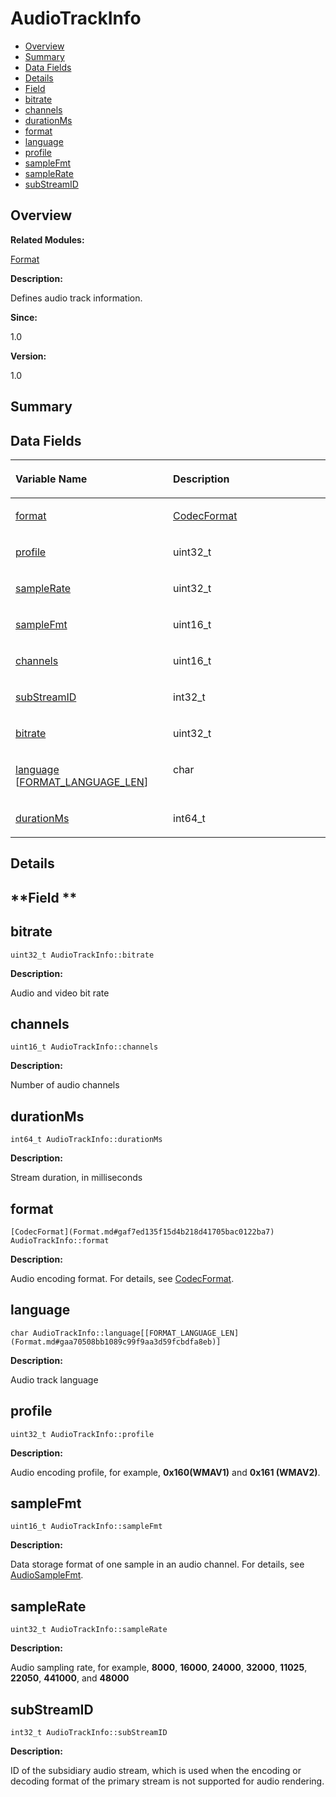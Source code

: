 # AudioTrackInfo<a name="ZH-CN_TOPIC_0000001055678082"></a>

-   [Overview](#section383083123165630)
-   [Summary](#section550070999165630)
-   [Data Fields](#pub-attribs)
-   [Details](#section160263714165630)
-   [Field](#section1710969037165630)
-   [bitrate](#a5e5683087b9272d3ee346180ca199afa)
-   [channels](#a4468c447f3ad0673c6d06590ff764099)
-   [durationMs](#a67862089989d0fae5fd35312ed5287fe)
-   [format](#ae7b9c8bf17575184f4027cbe55b7c0a9)
-   [language](#ac7d6fb077c4ef6f2c14737fef8f92ba7)
-   [profile](#a87acdd081cb338b01364e1ced4c132aa)
-   [sampleFmt](#a5a4778ebb70d50bc91f250ae6254ab26)
-   [sampleRate](#a7504ddf6a446c7e157eeb015194e2db8)
-   [subStreamID](#a682193c30bd99445980e3a8d591bb0ae)

## **Overview**<a name="section383083123165630"></a>

**Related Modules:**

[Format](Format.md)

**Description:**

Defines audio track information. 

**Since:**

1.0

**Version:**

1.0

## **Summary**<a name="section550070999165630"></a>

## Data Fields<a name="pub-attribs"></a>

<a name="table1913754128165630"></a>
<table><thead align="left"><tr id="row637329224165630"><th class="cellrowborder" valign="top" width="50%" id="mcps1.1.3.1.1"><p id="p1592491254165630"><a name="p1592491254165630"></a><a name="p1592491254165630"></a>Variable Name</p>
</th>
<th class="cellrowborder" valign="top" width="50%" id="mcps1.1.3.1.2"><p id="p1232311847165630"><a name="p1232311847165630"></a><a name="p1232311847165630"></a>Description</p>
</th>
</tr>
</thead>
<tbody><tr id="row593027325165630"><td class="cellrowborder" valign="top" width="50%" headers="mcps1.1.3.1.1 "><p id="p1758646818165630"><a name="p1758646818165630"></a><a name="p1758646818165630"></a><a href="AudioTrackInfo.md#ae7b9c8bf17575184f4027cbe55b7c0a9">format</a></p>
</td>
<td class="cellrowborder" valign="top" width="50%" headers="mcps1.1.3.1.2 "><p id="p957080990165630"><a name="p957080990165630"></a><a name="p957080990165630"></a><a href="Format.md#gaf7ed135f15d4b218d41705bac0122ba7">CodecFormat</a> </p>
</td>
</tr>
<tr id="row360703335165630"><td class="cellrowborder" valign="top" width="50%" headers="mcps1.1.3.1.1 "><p id="p1676792485165630"><a name="p1676792485165630"></a><a name="p1676792485165630"></a><a href="AudioTrackInfo.md#a87acdd081cb338b01364e1ced4c132aa">profile</a></p>
</td>
<td class="cellrowborder" valign="top" width="50%" headers="mcps1.1.3.1.2 "><p id="p1228167615165630"><a name="p1228167615165630"></a><a name="p1228167615165630"></a>uint32_t </p>
</td>
</tr>
<tr id="row1463751543165630"><td class="cellrowborder" valign="top" width="50%" headers="mcps1.1.3.1.1 "><p id="p1983975352165630"><a name="p1983975352165630"></a><a name="p1983975352165630"></a><a href="AudioTrackInfo.md#a7504ddf6a446c7e157eeb015194e2db8">sampleRate</a></p>
</td>
<td class="cellrowborder" valign="top" width="50%" headers="mcps1.1.3.1.2 "><p id="p1113230733165630"><a name="p1113230733165630"></a><a name="p1113230733165630"></a>uint32_t </p>
</td>
</tr>
<tr id="row894231661165630"><td class="cellrowborder" valign="top" width="50%" headers="mcps1.1.3.1.1 "><p id="p1547750072165630"><a name="p1547750072165630"></a><a name="p1547750072165630"></a><a href="AudioTrackInfo.md#a5a4778ebb70d50bc91f250ae6254ab26">sampleFmt</a></p>
</td>
<td class="cellrowborder" valign="top" width="50%" headers="mcps1.1.3.1.2 "><p id="p1240692784165630"><a name="p1240692784165630"></a><a name="p1240692784165630"></a>uint16_t </p>
</td>
</tr>
<tr id="row1961303445165630"><td class="cellrowborder" valign="top" width="50%" headers="mcps1.1.3.1.1 "><p id="p1457788921165630"><a name="p1457788921165630"></a><a name="p1457788921165630"></a><a href="AudioTrackInfo.md#a4468c447f3ad0673c6d06590ff764099">channels</a></p>
</td>
<td class="cellrowborder" valign="top" width="50%" headers="mcps1.1.3.1.2 "><p id="p54026063165630"><a name="p54026063165630"></a><a name="p54026063165630"></a>uint16_t </p>
</td>
</tr>
<tr id="row1919176094165630"><td class="cellrowborder" valign="top" width="50%" headers="mcps1.1.3.1.1 "><p id="p1753679308165630"><a name="p1753679308165630"></a><a name="p1753679308165630"></a><a href="AudioTrackInfo.md#a682193c30bd99445980e3a8d591bb0ae">subStreamID</a></p>
</td>
<td class="cellrowborder" valign="top" width="50%" headers="mcps1.1.3.1.2 "><p id="p374517900165630"><a name="p374517900165630"></a><a name="p374517900165630"></a>int32_t </p>
</td>
</tr>
<tr id="row61780465165630"><td class="cellrowborder" valign="top" width="50%" headers="mcps1.1.3.1.1 "><p id="p493538331165630"><a name="p493538331165630"></a><a name="p493538331165630"></a><a href="AudioTrackInfo.md#a5e5683087b9272d3ee346180ca199afa">bitrate</a></p>
</td>
<td class="cellrowborder" valign="top" width="50%" headers="mcps1.1.3.1.2 "><p id="p1991386312165630"><a name="p1991386312165630"></a><a name="p1991386312165630"></a>uint32_t </p>
</td>
</tr>
<tr id="row952557950165630"><td class="cellrowborder" valign="top" width="50%" headers="mcps1.1.3.1.1 "><p id="p2064246857165630"><a name="p2064246857165630"></a><a name="p2064246857165630"></a><a href="AudioTrackInfo.md#ac7d6fb077c4ef6f2c14737fef8f92ba7">language</a> [<a href="Format.md#gaa70508bb1089c99f9aa3d59fcbdfa8eb">FORMAT_LANGUAGE_LEN</a>]</p>
</td>
<td class="cellrowborder" valign="top" width="50%" headers="mcps1.1.3.1.2 "><p id="p1667413635165630"><a name="p1667413635165630"></a><a name="p1667413635165630"></a>char </p>
</td>
</tr>
<tr id="row1138328144165630"><td class="cellrowborder" valign="top" width="50%" headers="mcps1.1.3.1.1 "><p id="p1215398927165630"><a name="p1215398927165630"></a><a name="p1215398927165630"></a><a href="AudioTrackInfo.md#a67862089989d0fae5fd35312ed5287fe">durationMs</a></p>
</td>
<td class="cellrowborder" valign="top" width="50%" headers="mcps1.1.3.1.2 "><p id="p552658326165630"><a name="p552658326165630"></a><a name="p552658326165630"></a>int64_t </p>
</td>
</tr>
</tbody>
</table>

## **Details**<a name="section160263714165630"></a>

## **Field **<a name="section1710969037165630"></a>

## bitrate<a name="a5e5683087b9272d3ee346180ca199afa"></a>

```
uint32_t AudioTrackInfo::bitrate
```

 **Description:**

Audio and video bit rate 

## channels<a name="a4468c447f3ad0673c6d06590ff764099"></a>

```
uint16_t AudioTrackInfo::channels
```

 **Description:**

Number of audio channels 

## durationMs<a name="a67862089989d0fae5fd35312ed5287fe"></a>

```
int64_t AudioTrackInfo::durationMs
```

 **Description:**

Stream duration, in milliseconds 

## format<a name="ae7b9c8bf17575184f4027cbe55b7c0a9"></a>

```
[CodecFormat](Format.md#gaf7ed135f15d4b218d41705bac0122ba7) AudioTrackInfo::format
```

 **Description:**

Audio encoding format. For details, see  [CodecFormat](Format.md#gaf7ed135f15d4b218d41705bac0122ba7). 

## language<a name="ac7d6fb077c4ef6f2c14737fef8f92ba7"></a>

```
char AudioTrackInfo::language[[FORMAT_LANGUAGE_LEN](Format.md#gaa70508bb1089c99f9aa3d59fcbdfa8eb)]
```

 **Description:**

Audio track language 

## profile<a name="a87acdd081cb338b01364e1ced4c132aa"></a>

```
uint32_t AudioTrackInfo::profile
```

 **Description:**

Audio encoding profile, for example,  **0x160\(WMAV1\)**  and  **0x161 \(WMAV2\)**. 

## sampleFmt<a name="a5a4778ebb70d50bc91f250ae6254ab26"></a>

```
uint16_t AudioTrackInfo::sampleFmt
```

 **Description:**

Data storage format of one sample in an audio channel. For details, see  [AudioSampleFmt](Format.md#gadf0700999998f587f0017c4d02977b22). 

## sampleRate<a name="a7504ddf6a446c7e157eeb015194e2db8"></a>

```
uint32_t AudioTrackInfo::sampleRate
```

 **Description:**

Audio sampling rate, for example,  **8000**,  **16000**,  **24000**,  **32000**,  **11025**,  **22050**,  **441000**, and  **48000** 

## subStreamID<a name="a682193c30bd99445980e3a8d591bb0ae"></a>

```
int32_t AudioTrackInfo::subStreamID
```

 **Description:**

ID of the subsidiary audio stream, which is used when the encoding or decoding format of the primary stream is not supported for audio rendering. 

